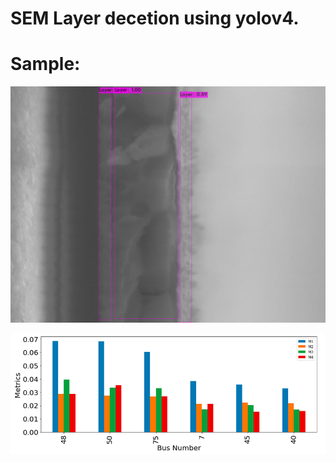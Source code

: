 # SEM Layer decetion using yolov4.

# Sample:
![SEM]

[SEM]: https://github.com/tkm22/SEM-Layer-Detection/blob/master/data/test/CS-MA-FA-bbox.jpg

![rank]

[rank]: https://github.com/EricaEgg/Route_Dynamics/blob/master/examples/README_results/ranking_example.png

